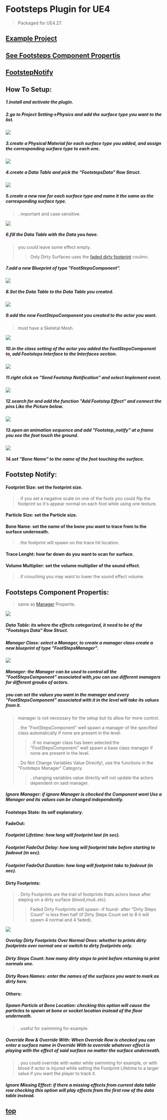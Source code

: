 # Footsteps Plugin for UE4
>Packaged for UE4.27.
>
## [Example Project](https://www.dropbox.com/s/1w4rd4spe5488c4/FootstepsExample.7z?dl=0)

## [See Footsteps Component Propertis](#footsteps-component-propertis)

## [FootstepNotify](#Footstep-Notify)

## How To Setup:

##### 1.install and activate the plugin.

##### 2.go to Project Setting->Physics and add the surface type you want to the list.
![](/img/01.png)
##### 3.create a Physical Material for each surface type you added, and assign the corresponding surface type to each one.
 ![](/img/02.png)
##### 4.create a Data Table and pick the "FootstepsData" Row Struct.

 ![](/img/03.png)
 
##### 5.create a new row for each surface type and name it the same as the corresponding surface type. 
>. important and case sensitive.

  ![](/img/04.png) 
##### 6.fill the Data Table with the Data you have. 
> you could leave some effect empty.
>>Only Dirty Surfaces uses the [faded dirty footprint](#dirty-footprints) coulmn.
##### 7.add a new Blueprint of type "FootStepsComponent".
 ![](/img/05.png)
##### 8.Set the Data Table to the Data Table you created.
 ![](/img/06.png)
##### 9.add the new FootStepsComponent you created to the actor you want. 
> must have a Skeletal Mesh.
>
![](/img/07.png)  
##### 10.in the class setting of the actor you added the FootStepsComponent to, add Footsteps Interface to the Interfaces section.
  ![](/img/08.png)  
##### 11.right click on "Send Footstep Notification" and select Implement event. 
  ![](/img/09.png)  
##### 12.search for and add the function "Add Footstep Effect" and connect the pins Like the Picture below. 
  ![](/img/10.png)
##### 13.open an animation sequence and add "Footstep_notify" at a frame you see the foot touch the ground.
![](/img/11.png)
##### 14.set "Bone Name" to the name of the foot touching the surface.

## Footstep Notify:

#### Footprint Size: set the footprint size.
>. if you set a negative scale on one of the foots you could flip the footprint so it's appear normal on each foot while using one texture.
#### Particle Size: set the Particle size.
#### Bone Name: set the name of the bone you want to trace from to the surface underneath.
>. the footprint will spawn on the trace hit location.
#### Trace Lenght: how far down do you want to scan for surface.
#### Volume Multiplier: set the volume multiplier of the sound effect.
>. if crouching you may want to lower the sound effect volume.

## Footsteps Component Propertis:
>  same as [Manager](#manager-the-manager-can-be-used-to-control-all-the-footstepscomponent-associated-withyou-can-use-different-managers-for-different-groubs-of-actors) Propertis.

![](/img/12.png)

##### Data Table: its where the effects categorized, it need to be of the "Footsteps Data" Row Struct.
##### Manager Class: select a Manager, to create a manager class create a new blueprint of type "FootStepsManager".
![](img/05.png)
##### Manager: the Manager can be used to control all the "FootStepsComponent" associated with,you can use different managers for different groubs of actors.
##### you can set the values you want in the manager and every "FootStepsComponent" associated with it in the level will take its values from it.
> manager is not necessary for the setup but its allow for more control.
>
>. the "FootStepsComponent" well spawn a manager of the specified class automatically if none are present in the level.
>>. if no manager class has been selected the "FootStepsComponent" well spawn a base class manager if none are present in the level.
>
>. Do Not Change Variables Value Directly!, use the functions in the "Footsteps Manager" Category.
>>. changing variables value directly will not update the actors dependent on said manager.
##### Ignore Manager: if ignore Manager is checked the Component wont Use a Manager and its values can be changed independently.
#### Footsteps State: its self explanatory.
#### FadeOut:
##### Footprint Lifetime: how long will footprint last (in sec).
##### Footprint FadeOut Delay: how long will footprint take before starting to fadeout (in sec).
##### Footprint FadeOut Duration: how long will footprint take to fadeout (in sec).

#### Dirty Footprints:
>. Dirty Footprints are the trail of footprints thats actors leave after steping on a dirty surface (blood,mud..etc).
>> Faded Dirty Footprints will spawn -if found- after "Dirty Steps Count" is less then half (if Dirty Steps Count set to 8 it will spawn 4 normal and 4 faded).

![](img/13.png)
##### Overlay Dirty Footprints Over Normal Ones: whether to prints dirty footprints over normal one or switch to dirty footprints only.
##### Dirty Steps Count: how many dirty steps to print before returning to print normals one.
##### Dirty Rows Names: enter the names of the surfaces you want to mark as dirty here.

#### Others:
##### Spawn Particle at Bone Location: checking this option will cause the particles to spawn at bone or socket location instead of the floor underneath.
>. useful for swimming for example.
##### Override Row & Override With: When Override Row is checked you can enter a surface name in Override With to override whatever effect is playing with the effect of said surface no matter the surface underneath.
>. you could override with water while swimming for example, or with blood if actor is injured while setting the Footprint Lifetime to a larger value if you want the player to track it.
##### Ignore Missing Effect: if there a missing effects from current data table row checking this option will play effects from the first row of the data table instead.

## [top](#Footsteps-Plugin-for-UE4)
